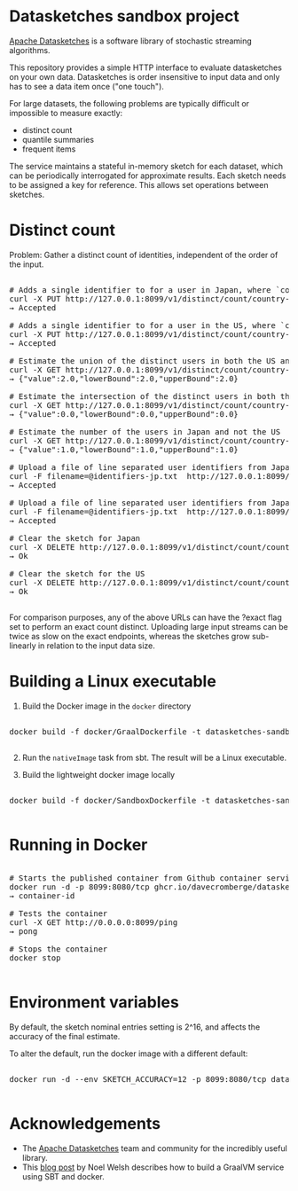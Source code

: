 # Datasketches sandbox project

[Apache Datasketches](https://datasketches.apache.org/) is a software library of stochastic streaming algorithms.

This repository provides a simple HTTP interface to evaluate datasketches on your own data.  Datasketches is order insensitive
to input data and only has to see a data item once ("one touch").

For large datasets, the following problems are typically difficult or impossible to measure exactly:
- distinct count
- quantile summaries
- frequent items 

The service maintains a stateful in-memory sketch for each dataset, which can be periodically interrogated for approximate results.
Each sketch needs to be assigned a key for reference.  This allows set operations between sketches.

# Distinct count

Problem: Gather a distinct count of identities, independent of the order of the input. 

<pre>

# Adds a single identifier to for a user in Japan, where `country-jp` is the sketch key
curl -X PUT http://127.0.0.1:8099/v1/distinct/count/country-jp/user-id1
→ Accepted

# Adds a single identifier to for a user in the US, where `country-us` is the sketch key
curl -X PUT http://127.0.0.1:8099/v1/distinct/count/country-us/user-id2
→ Accepted

# Estimate the union of the distinct users in both the US and Japan
curl -X GET http://127.0.0.1:8099/v1/distinct/count/country-us/union/country-jp
→ {"value":2.0,"lowerBound":2.0,"upperBound":2.0}

# Estimate the intersection of the distinct users in both the US and Japan
curl -X GET http://127.0.0.1:8099/v1/distinct/count/country-us/intersect/country-jp
→ {"value":0.0,"lowerBound":0.0,"upperBound":0.0}

# Estimate the number of the users in Japan and not the US
curl -X GET http://127.0.0.1:8099/v1/distinct/count/country-us/anotb/country-jp
→ {"value":1.0,"lowerBound":1.0,"upperBound":1.0}

# Upload a file of line separated user identifiers from Japan user base  
curl -F filename=@identifiers-jp.txt  http://127.0.0.1:8099/v1/distinct/count/country-jp
→ Accepted

# Upload a file of line separated user identifiers from Japan user base in exact mode
curl -F filename=@identifiers-jp.txt  http://127.0.0.1:8099/v1/distinct/count/country-jp?exact
→ Accepted

# Clear the sketch for Japan
curl -X DELETE http://127.0.0.1:8099/v1/distinct/count/country-jp
→ Ok

# Clear the sketch for the US
curl -X DELETE http://127.0.0.1:8099/v1/distinct/count/country-us
→ Ok

</pre>

For comparison purposes, any of the above URLs can have the ?exact flag set to perform an exact
count distinct.  Uploading large input streams can be twice as slow on the exact endpoints, whereas
the sketches grow sub-linearly in relation to the input data size.

# Building a Linux executable

1. Build the Docker image in the `docker` directory

<pre>

docker build -f docker/GraalDockerfile -t datasketches-sandbox/graalvm-native-image .

</pre>

2. Run the `nativeImage` task from sbt. The result will be a Linux executable. 

3. Build the lightweight docker image locally

<pre>

docker build -f docker/SandboxDockerfile -t datasketches-sandbox/ds-sandbox-server .

</pre>

# Running in Docker

<pre>

# Starts the published container from Github container service
docker run -d -p 8099:8080/tcp ghcr.io/davecromberge/datasketches-sandbox/ds-sandbox-server:latest
→ container-id

# Tests the container
curl -X GET http://0.0.0.0:8099/ping
→ pong

# Stops the container
docker stop <container-id>

</pre>

# Environment variables

By default, the sketch nominal entries setting is 2^16, and affects the accuracy of the final estimate.

To alter the default, run the docker image with a different default:

<pre>

docker run -d --env SKETCH_ACCURACY=12 -p 8099:8080/tcp datasketches-sandbox/ds-sandbox-server

</pre>

# Acknowledgements

- The [Apache Datasketches](https://datasketches.apache.org/) team and community for the incredibly useful library.
- This [blog post](https://www.inner-product.com/posts/serverless-scala-services-with-graalvm/) by Noel Welsh describes how
  to build a GraalVM service using SBT and docker.
